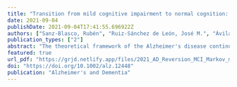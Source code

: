 ```yaml
---
title: "Transition from mild cognitive impairment to normal cognition: Determining the predictors of reversion with multi-dtate Markov models."
date: 2021-09-04
publishDate: 2021-09-04T17:41:55.696922Z
authors: ["Sanz-Blasco, Rubén", "Ruiz-Sánchez de León, José M.", "Ávila-Villanueva, Marina", "Valentí-Soler, Meritxel", "Gómez-Ramírez, Jaime", "Fernández-Blázquez, Miguel A."]
publication_types: ["2"]
abstract: "The theoretical framework of the Alzheimer's disease continuum considers transition between stages in a unidirectional manner. Here we examine the rate of reversion from mild cognitive impairment (MCI) to normal cognition (NC) and explore a set of potential variables associated with this phenomenon."
featured: true  
url_pdf: "https://grjd.netlify.app/files/2021_AD_Reversion_MCI_Markov_models_Sanz.pdf"
doi: "https://doi.org/10.1002/alz.12448"
publication: "Alzheimer's and Dementia"
---
```

